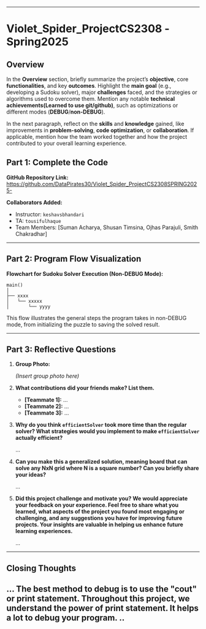
---

# Violet_Spider_ProjectCS2308 -Spring2025

## Overview

In the **Overview** section, briefly summarize the project’s **objective**, core **functionalities**, and key **outcomes**. Highlight the **main goal** (e.g., developing a Sudoku solver), major **challenges** faced, and the strategies or algorithms used to overcome them. Mention any notable **technical achievements(Learned to use git/github)**, such as optimizations or different modes (**DEBUG**/**non-DEBUG**).

In the next paragraph, reflect on the **skills** and **knowledge** gained, like improvements in **problem-solving**, **code optimization**, or **collaboration**. If applicable, mention how the team worked together and how the project contributed to your overall learning experience.

## Part 1: Complete the Code
**GitHub Repository Link:** https://github.com/DataPirates30/Violet_Spider_ProjectCS2308SPRING2025-

**Collaborators Added:**
- Instructor: `keshavsbhandari`
- TA: `tousifulhaque`
- Team Members: [Suman Acharya, Shusan Timsina, Ojhas Parajuli, Smith Chakradhar]

---

## Part 2: Program Flow Visualization

**Flowchart for Sudoku Solver Execution (Non-DEBUG Mode):**

```text
main()
│
├── xxxx
│   └── xxxxx
│       └── yyyy
```

This flow illustrates the general steps the program takes in non-DEBUG mode, from initializing the puzzle to saving the solved result.

---

## Part 3: Reflective Questions

1. **Group Photo:**

   *(Insert group photo here)*


2. **What contributions did your friends make? List them.**

    - **[Teammate 1]:** ...
    - **[Teammate 2]:** ...
    - **[Teammate 3]:** ...

3. **Why do you think `efficientSolver` took more time than the regular solver? What strategies would you implement to make `efficientSolver` actually efficient?**

   ...

4. **Can you make this a generalized solution, meaning board that can solve any NxN grid where N is a square number? Can you briefly share your ideas?**

   ...

5. **Did this project challenge and motivate you? We would appreciate your feedback on your experience. Feel free to share what you learned, what aspects of the project you found most engaging or challenging, and any suggestions you have for improving future projects. Your insights are valuable in helping us enhance future learning experiences.**

   ...

---

## Closing Thoughts

... The best method to debug is to use the "cout" or print statement. Throughout this project, we understand the power of print statement. It helps a lot to debug your program. 
..
---